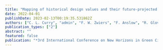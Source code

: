 ```yaml
---
title: "Mapping of historical design values and their future-projected changes over Canada"
date: 2022-04-01
publishDate: 2023-02-13T00:19:35.531862Z
authors: ["C. L. Curry", "admin", "F. W. Zwiers", "F. Anslow", "R. Glover", "J. Hiebert"]
publication_types: ["2"]
abstract: ""
featured: false
publication: "*3rd International Conference on New Horizons in Green Civil Engineering (NHICE-03)*"
---
```


